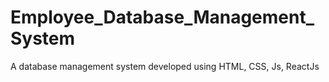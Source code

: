 # Employee_Database_Management_System
A database management system developed using HTML, CSS, Js, ReactJs
